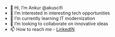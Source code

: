 - 👋 Hi, I’m Ankur @akuscifi
- 👀 I’m interested in interesting tech opportunities 
- 🌱 I’m currently learning IT modernization
- 💞️ I’m looking to collaborate on innovative ideas
- 📫 How to reach me - [LinkedIN](https://www.linkedin.com/in/akuscifi007/)

<!---
akuscifi/akuscifi is a ✨ special ✨ repository because its `README.md` (this file) appears on your GitHub profile.
You can click the Preview link to take a look at your changes.
--->
